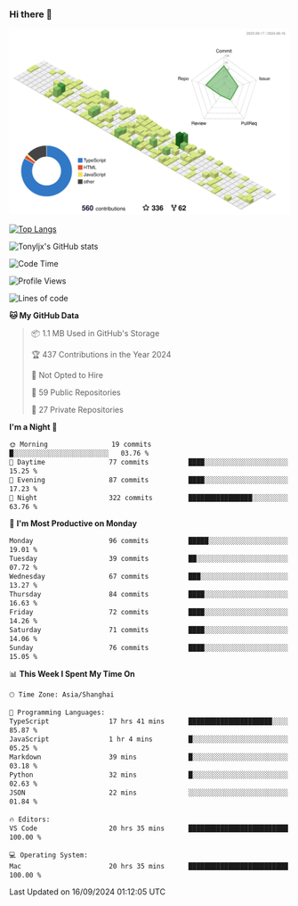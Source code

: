 ### Hi there 👋

![](./profile-3d-contrib/profile-green-animate.svg)

 

[![Top Langs](https://github-readme-stats.vercel.app/api/top-langs/?username=tonyljx)](https://github.com/anuraghazra/github-readme-stats)

![Tonyljx's GitHub stats](https://github-readme-stats.vercel.app/api?username=tonyljx&theme=default&show_icons=true)

 

<!--START_SECTION:waka-->
![Code Time](http://img.shields.io/badge/Code%20Time-749%20hrs%2044%20mins-blue)

![Profile Views](http://img.shields.io/badge/Profile%20Views-14-blue)

![Lines of code](https://img.shields.io/badge/From%20Hello%20World%20I%27ve%20Written-620.8%20thousand%20lines%20of%20code-blue)

**🐱 My GitHub Data** 

> 📦 1.1 MB Used in GitHub's Storage 
 > 
> 🏆 437 Contributions in the Year 2024
 > 
> 🚫 Not Opted to Hire
 > 
> 📜 59 Public Repositories 
 > 
> 🔑 27 Private Repositories 
 > 
**I'm a Night 🦉** 

```text
🌞 Morning                19 commits          █░░░░░░░░░░░░░░░░░░░░░░░░   03.76 % 
🌆 Daytime                77 commits          ████░░░░░░░░░░░░░░░░░░░░░   15.25 % 
🌃 Evening                87 commits          ████░░░░░░░░░░░░░░░░░░░░░   17.23 % 
🌙 Night                  322 commits         ████████████████░░░░░░░░░   63.76 % 
```
📅 **I'm Most Productive on Monday** 

```text
Monday                   96 commits          █████░░░░░░░░░░░░░░░░░░░░   19.01 % 
Tuesday                  39 commits          ██░░░░░░░░░░░░░░░░░░░░░░░   07.72 % 
Wednesday                67 commits          ███░░░░░░░░░░░░░░░░░░░░░░   13.27 % 
Thursday                 84 commits          ████░░░░░░░░░░░░░░░░░░░░░   16.63 % 
Friday                   72 commits          ████░░░░░░░░░░░░░░░░░░░░░   14.26 % 
Saturday                 71 commits          ████░░░░░░░░░░░░░░░░░░░░░   14.06 % 
Sunday                   76 commits          ████░░░░░░░░░░░░░░░░░░░░░   15.05 % 
```


📊 **This Week I Spent My Time On** 

```text
🕑︎ Time Zone: Asia/Shanghai

💬 Programming Languages: 
TypeScript               17 hrs 41 mins      █████████████████████░░░░   85.87 % 
JavaScript               1 hr 4 mins         █░░░░░░░░░░░░░░░░░░░░░░░░   05.25 % 
Markdown                 39 mins             █░░░░░░░░░░░░░░░░░░░░░░░░   03.18 % 
Python                   32 mins             █░░░░░░░░░░░░░░░░░░░░░░░░   02.63 % 
JSON                     22 mins             ░░░░░░░░░░░░░░░░░░░░░░░░░   01.84 % 

🔥 Editors: 
VS Code                  20 hrs 35 mins      █████████████████████████   100.00 % 

💻 Operating System: 
Mac                      20 hrs 35 mins      █████████████████████████   100.00 % 
```


 Last Updated on 16/09/2024 01:12:05 UTC
<!--END_SECTION:waka-->
